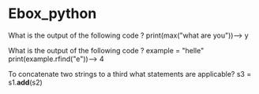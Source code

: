 # Ebox_python
What is the output of the following code ?
print(max("what are you"))--> y

What is the output of the following code ?
example = "helle"
print(example.rfind("e"))--> 4

To concatenate two strings to a third what statements are applicable?
s3 = s1.__add__(s2)
